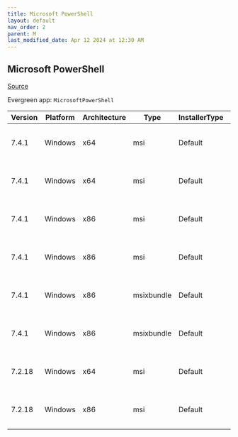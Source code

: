 ```yaml
---
title: Microsoft PowerShell
layout: default
nav_order: 2
parent: M
last_modified_date: Apr 12 2024 at 12:30 AM
---
```


## Microsoft PowerShell

[Source](https://docs.microsoft.com/powershell/)

Evergreen app: `MicrosoftPowerShell`

| Version | Platform | Architecture | Type       | InstallerType | Date       | Size      | URI                                                                                                                                                                                                    | Release |
| ------- | -------- | ------------ | ---------- | ------------- | ---------- | --------- | ------------------------------------------------------------------------------------------------------------------------------------------------------------------------------------------------------ | ------- |
| 7.4.1   | Windows  | x64          | msi        | Default       | 01/11/2024 | 108990464 | [https://github.com/PowerShell/PowerShell/releases/download/v7.4.1/PowerShell-7.4.1-win-x64.msi](https://github.com/PowerShell/PowerShell/releases/download/v7.4.1/PowerShell-7.4.1-win-x64.msi)       | LTS     |
| 7.4.1   | Windows  | x64          | msi        | Default       | 01/11/2024 | 108990464 | [https://github.com/PowerShell/PowerShell/releases/download/v7.4.1/PowerShell-7.4.1-win-x64.msi](https://github.com/PowerShell/PowerShell/releases/download/v7.4.1/PowerShell-7.4.1-win-x64.msi)       | Stable  |
| 7.4.1   | Windows  | x86          | msi        | Default       | 01/11/2024 | 100503552 | [https://github.com/PowerShell/PowerShell/releases/download/v7.4.1/PowerShell-7.4.1-win-x86.msi](https://github.com/PowerShell/PowerShell/releases/download/v7.4.1/PowerShell-7.4.1-win-x86.msi)       | LTS     |
| 7.4.1   | Windows  | x86          | msi        | Default       | 01/11/2024 | 100503552 | [https://github.com/PowerShell/PowerShell/releases/download/v7.4.1/PowerShell-7.4.1-win-x86.msi](https://github.com/PowerShell/PowerShell/releases/download/v7.4.1/PowerShell-7.4.1-win-x86.msi)       | Stable  |
| 7.4.1   | Windows  | x86          | msixbundle | Default       | 01/11/2024 | 324267442 | [https://github.com/PowerShell/PowerShell/releases/download/v7.4.1/PowerShell-7.4.1-win.msixbundle](https://github.com/PowerShell/PowerShell/releases/download/v7.4.1/PowerShell-7.4.1-win.msixbundle) | LTS     |
| 7.4.1   | Windows  | x86          | msixbundle | Default       | 01/11/2024 | 324267442 | [https://github.com/PowerShell/PowerShell/releases/download/v7.4.1/PowerShell-7.4.1-win.msixbundle](https://github.com/PowerShell/PowerShell/releases/download/v7.4.1/PowerShell-7.4.1-win.msixbundle) | Stable  |
| 7.2.18  | Windows  | x64          | msi        | Default       | 01/11/2024 | 105930752 | [https://github.com/PowerShell/PowerShell/releases/download/v7.2.18/PowerShell-7.2.18-win-x64.msi](https://github.com/PowerShell/PowerShell/releases/download/v7.2.18/PowerShell-7.2.18-win-x64.msi)   | LTS     |
| 7.2.18  | Windows  | x86          | msi        | Default       | 01/11/2024 | 96952320  | [https://github.com/PowerShell/PowerShell/releases/download/v7.2.18/PowerShell-7.2.18-win-x86.msi](https://github.com/PowerShell/PowerShell/releases/download/v7.2.18/PowerShell-7.2.18-win-x86.msi)   | LTS     |
